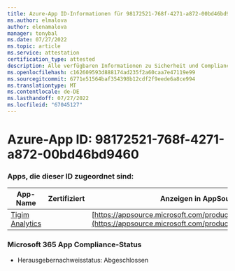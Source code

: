 ```yaml
---
title: Azure-App ID-Informationen für 98172521-768f-4271-a872-00bd46bd9460
ms.author: elmalova
author: elenamalova
manager: tonybal
ms.date: 07/27/2022
ms.topic: article
ms.service: attestation
certification_type: attested
description: Alle verfügbaren Informationen zu Sicherheit und Compliance für 98172521-768f-4271-a872-00bd46bd9460.
ms.openlocfilehash: c162609593d888174ad235f2a60caa7e47119e99
ms.sourcegitcommit: 6771e51564baf354398b12cdf2f9eede6a8ce994
ms.translationtype: MT
ms.contentlocale: de-DE
ms.lasthandoff: 07/27/2022
ms.locfileid: "67045127"
---
```

# <a name="azure-app-id-98172521-768f-4271-a872-00bd46bd9460"></a>Azure-App ID: 98172521-768f-4271-a872-00bd46bd9460


### <a name="apps-associated-with-this-id"></a>Apps, die dieser ID zugeordnet sind:
| **App-Name** | **Zertifiziert** | **Anzeigen in AppSource** |
|--------------|---------------|-----------------------|
| [Tigim Analytics](../forward/WA200004242.md) |  | [https://appsource.microsoft.com/product/office/WA200004242](https://appsource.microsoft.com/product/office/WA200004242) |

### <a name="microsoft-365-app-compliance-status"></a>Microsoft 365 App Compliance-Status
- Herausgebernachweisstatus: Abgeschlossen

